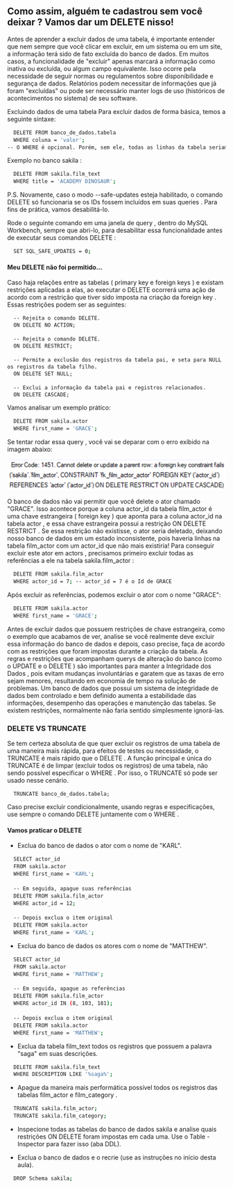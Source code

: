 ## Como assim, alguém te cadastrou sem você deixar ? Vamos dar um DELETE nisso!
Antes de aprender a excluir dados de uma tabela, é importante entender que nem sempre que você clicar em excluir, em um sistema ou em um site, a informação terá sido de fato excluída do banco de dados. Em muitos casos, a funcionalidade de "excluir" apenas marcará a informação como inativa ou excluída, ou algum campo equivalente.
Isso ocorre pela necessidade de seguir normas ou regulamentos sobre disponibilidade e segurança de dados. Relatórios podem necessitar de informações que já foram "excluídas" ou pode ser necessário manter logs de uso (históricos de acontecimentos no sistema) de seu software.

Excluindo dados de uma tabela
Para excluir dados de forma básica, temos a seguinte sintaxe:
```bash
  DELETE FROM banco_de_dados.tabela
  WHERE coluna = 'valor';
-- O WHERE é opcional. Porém, sem ele, todas as linhas da tabela seriam excluídas.
```

Exemplo no banco sakila :
```bash
  DELETE FROM sakila.film_text
  WHERE title = 'ACADEMY DINOSAUR';
```
P.S. Novamente, caso o modo --safe-updates esteja habilitado, o comando DELETE só funcionaria se os IDs fossem incluídos em suas queries . Para fins de prática, vamos desabilitá-lo.

Rode o seguinte comando em uma janela de query , dentro do MySQL Workbench, sempre que abri-lo, para desabilitar essa funcionalidade antes de executar seus comandos DELETE :
```bash
  SET SQL_SAFE_UPDATES = 0;
```

#### Meu DELETE não foi permitido...
Caso haja relações entre as tabelas ( primary key e foreign keys ) e existam restrições aplicadas a elas, ao executar o DELETE ocorrerá uma ação de acordo com a restrição que tiver sido imposta na criação da foreign key . Essas restrições podem ser as seguintes:
```
  -- Rejeita o comando DELETE.
  ON DELETE NO ACTION;

  -- Rejeita o comando DELETE.
  ON DELETE RESTRICT;

  -- Permite a exclusão dos registros da tabela pai, e seta para NULL os registros da tabela filho.
  ON DELETE SET NULL;

  -- Exclui a informação da tabela pai e registros relacionados.
  ON DELETE CASCADE;
```

Vamos analisar um exemplo prático:
```bash
  DELETE FROM sakila.actor
  WHERE first_name = 'GRACE';
```
Se tentar rodar essa query , você vai se deparar com o erro exibido na imagem abaixo:

<p>
  <img src="ondeleterestrict.png">
</p>

O banco de dados não vai permitir que você delete o ator chamado "GRACE". Isso acontece porque a coluna actor_id da tabela film_actor é uma chave estrangeira ( foreign key ) que aponta para a coluna actor_id na tabela actor , e essa chave estrangeira possui a restrição ON DELETE RESTRICT . Se essa restrição não existisse, o ator seria deletado, deixando nosso banco de dados em um estado inconsistente, pois haveria linhas na tabela film_actor com um actor_id que não mais existiria!
Para conseguir excluir este ator em actors , precisamos primeiro excluir todas as referências a ele na tabela sakila.film_actor :

```bash
  DELETE FROM sakila.film_actor
  WHERE actor_id = 7; -- actor_id = 7 é o Id de GRACE
```

Após excluir as referências, podemos excluir o ator com o nome "GRACE":
```bash
  DELETE FROM sakila.actor
  WHERE first_name = 'GRACE';
```

Antes de excluir dados que possuem restrições de chave estrangeira, como o exemplo que acabamos de ver, analise se você realmente deve excluir essa informação do banco de dados e depois, caso precise, faça de acordo com as restrições que foram impostas durante a criação da tabela.
As regras e restrições que acompanham querys de alteração do banco (como o UPDATE e o DELETE ) são importantes para manter a Integridade dos Dados , pois evitam mudanças involuntárias e garatem que as taxas de erro sejam menores, resultando em economia de tempo na solução de problemas. Um banco de dados que possui um sistema de integridade de dados bem controlado e bem definido aumenta a estabilidade das informações, desempenho das operações e manutenção das tabelas. Se existem restrições, normalmente não faria sentido simplesmente ignorá-las.

### DELETE VS TRUNCATE
Se tem certeza absoluta de que quer excluir os registros de uma tabela de uma maneira mais rápida, para efeitos de testes ou necessidade, o TRUNCATE é mais rápido que o DELETE . A função principal e única do TRUNCATE é de limpar (excluir todos os registros) de uma tabela, não sendo possível especificar o WHERE . Por isso, o TRUNCATE só pode ser usado nesse cenário.

```
  TRUNCATE banco_de_dados.tabela;
```
Caso precise excluir condicionalmente, usando regras e especificações, use sempre o comando DELETE juntamente com o WHERE .

#### Vamos praticar o DELETE

- Exclua do banco de dados o ator com o nome de "KARL".
```bash
  SELECT actor_id
  FROM sakila.actor
  WHERE first_name = 'KARL';

  -- Em seguida, apague suas referências
  DELETE FROM sakila.film_actor
  WHERE actor_id = 12;

  -- Depois exclua o item original
  DELETE FROM sakila.actor
  WHERE first_name = 'KARL';
```

- Exclua do banco de dados os atores com o nome de "MATTHEW".
```bash
  SELECT actor_id
  FROM sakila.actor
  WHERE first_name = 'MATTHEW';

  -- Em seguida, apague as referências
  DELETE FROM sakila.film_actor
  WHERE actor_id IN (8, 103, 181);

  -- Depois exclua o item original
  DELETE FROM sakila.actor
  WHERE first_name = 'MATTHEW';
```

- Exclua da tabela film_text todos os registros que possuem a palavra "saga" em suas descrições.
```bash
  DELETE FROM sakila.film_text
  WHERE DESCRIPTION LIKE '%saga%';
```

- Apague da maneira mais performática possível todos os registros das tabelas film_actor e film_category .
```bash
  TRUNCATE sakila.film_actor;
  TRUNCATE sakila.film_category;
```

- Inspecione todas as tabelas do banco de dados sakila e analise quais restrições ON DELETE foram impostas em cada uma. Use o Table - Inspector para fazer isso (aba DDL).

- Exclua o banco de dados e o recrie (use as instruções no início desta aula).
```bash
  DROP Schema sakila;
```